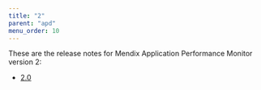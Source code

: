 ```yaml
---
title: "2"
parent: "apd"
menu_order: 10
---
```


These are the release notes for Mendix Application Performance Monitor version 2:

* [2.0](apm-2.0)